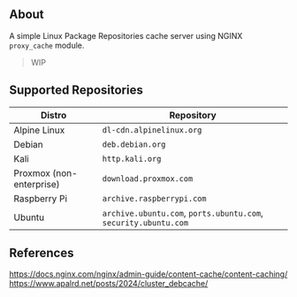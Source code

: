 ## About
A simple Linux Package Repositories cache server using NGINX `proxy_cache` module.

> WIP

## Supported Repositories

| Distro                   | Repository                                                      |
| ------------------------ | --------------------------------------------------------------- |
| Alpine Linux             | `dl-cdn.alpinelinux.org`                                        |
| Debian                   | `deb.debian.org`                                                |
| Kali                     | `http.kali.org`                                                 |
| Proxmox (non-enterprise) | `download.proxmox.com`                                          |
| Raspberry Pi             | `archive.raspberrypi.com`                                       |
| Ubuntu                   | `archive.ubuntu.com`, `ports.ubuntu.com`, `security.ubuntu.com` |

## References
https://docs.nginx.com/nginx/admin-guide/content-cache/content-caching/
https://www.apalrd.net/posts/2024/cluster_debcache/
